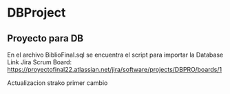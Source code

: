 # DBProject
Proyecto para DB
----------------
En el archivo BiblioFinal.sql se encuentra el script para importar la Database
Link Jira Scrum Board: https://proyectofinal22.atlassian.net/jira/software/projects/DBPRO/boards/1

Actualizacion strako primer cambio

